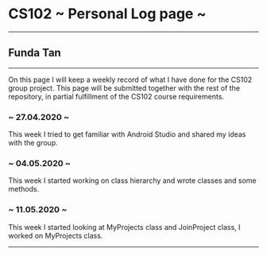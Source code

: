 # CS102 ~ Personal Log page ~
****
## Funda Tan
****

On this page I will keep a weekly record of what I have done for the CS102 group project. This page will be submitted together with the rest of the repository, in partial fulfillment of the CS102 course requirements.

### ~ 27.04.2020  ~
This week I tried to get familiar with Android Studio and shared my ideas with the group.

### ~ 04.05.2020 ~
This week I started working on class hierarchy and wrote classes and some methods.

### ~ 11.05.2020 ~
This week I started looking at MyProjects class and JoinProject class, I worked on MyProjects class.

****
